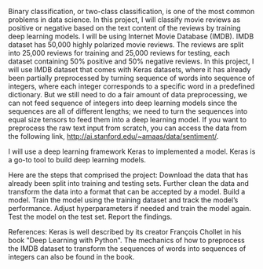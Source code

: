 Binary classification, or two-class classification, is one of the most common problems in data science. In this project, I will classify movie reviews as positive or negative based on the text content of the reviews by training deep learning models.
I will be using Internet Movie Database (IMDB). IMDB dataset has 50,000 highly polarized movie reviews. The reviews are split into 25,000 reviews for training and 25,000 reviews for testing, each dataset containing 50% positive and 50% negative reviews. 
In this project, I will use IMDB dataset that comes with Keras datasets, where it has already been partially preprocessed by turning sequence of words into sequence of integers, where each integer corresponds to a specific word in a predefined dictionary. But we still need to do a fair amount of data preprocessing, we can not feed sequence of integers into deep learning models since the sequences are all of different lengths; we need to turn the sequences into equal size tensors to feed them into a deep learning model. 
If you want to preprocess the raw text input from scratch, you can access the data from the following link, http://ai.stanford.edu/~amaas/data/sentiment/. 

I will use a deep learning framework Keras to implemented a model. Keras is a go-to tool to build deep learning models. 

Here are the steps that comprised the project:
Download the data that has already been split into training and testing sets.
Further clean the data and transform the data into a format that can be accepted by a model.
Build a model.
Train the model using the training dataset and track the model’s performance.
Adjust hyperparameters if needed and train the model again.
Test the model on the test set.
Report the findings.

References:
Keras is well described by its creator François Chollet in his book "Deep Learning with Python". The mechanics of how to preprocess the IMDB dataset to transform the sequences of words into sequences of integers can also be found in the book. 
